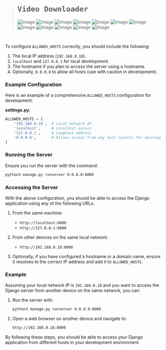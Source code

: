 ># `Video Downloader`
>
>![image](https://github.com/imvickykumar999/Video-Downloader/assets/50515418/2a2a0bfe-f27b-4c70-99ee-c68d9097d5c1)
>![image](https://github.com/imvickykumar999/Video-Downloader/assets/50515418/18431549-25d1-4c88-8762-4a0b2827c0d2)
>![image](https://github.com/imvickykumar999/Video-Downloader/assets/50515418/62b2ce53-7b13-4e17-b240-113ce2e52896)
>![image](https://github.com/imvickykumar999/Video-Downloader/assets/50515418/9940d5dc-a58e-4f3a-97e3-3dc9811d2f3a)
>![image](https://github.com/imvickykumar999/Video-Downloader/assets/50515418/79bb85ec-8f71-41ca-843b-4dd556dc229d)
>![image](https://github.com/imvickykumar999/Video-Downloader/assets/50515418/65359794-6aec-49c0-9a4e-f7ddc94a710b)
>![image](https://github.com/imvickykumar999/Video-Downloader/assets/50515418/ebfb9d2a-2877-4533-8e4e-370f51a5dc4d)
>![image](https://github.com/imvickykumar999/Video-Downloader/assets/50515418/32370e8a-ec35-4a8c-90ab-983d0f99b23f)
>![image](https://github.com/imvickykumar999/Video-Downloader/assets/50515418/9f54b14d-67b5-4651-aba5-7c2e376af8b9)
>![image](https://github.com/imvickykumar999/Video-Downloader/assets/50515418/1ef95e25-98f8-45c3-a338-58697cc4b0f4)
>![image](https://github.com/imvickykumar999/Video-Downloader/assets/50515418/d790e40e-7c02-4bbe-8234-5373702d6b65)
>![image](https://github.com/imvickykumar999/Video-Downloader/assets/50515418/f2d6d5bf-cff0-42ab-b53a-2d94abc96b58)

<br>

To configure `ALLOWED_HOSTS` correctly, you should include the following:

1. The local IP address (`192.168.0.18`).
2. `localhost` and `127.0.0.1` for local development.
3. The hostname if you plan to access the server using a hostname.
4. Optionally, `0.0.0.0` to allow all hosts (use with caution in development).

### Example Configuration

Here is an example of a comprehensive `ALLOWED_HOSTS` configuration for development:

**settings.py**:

```python
ALLOWED_HOSTS = [
    '192.168.0.18',  # Local network IP
    'localhost',     # Localhost access
    '127.0.0.1',     # Loopback address
    '0.0.0.0',       # Allows access from any host (useful for development, but use with caution)
]
```

### Running the Server

Ensure you run the server with the command:

```sh
python3 manage.py runserver 0.0.0.0:8000
```

### Accessing the Server

With the above configuration, you should be able to access the Django application using any of the following URLs:

1. From the same machine:
   - `http://localhost:8000`
   - `http://127.0.0.1:8000`

2. From other devices on the same local network:
   - `http://192.168.0.18:8000`

3. Optionally, if you have configured a hostname or a domain name, ensure it resolves to the correct IP address and add it to `ALLOWED_HOSTS`.

### Example

Assuming your local network IP is `192.168.0.18` and you want to access the Django server from another device on the same network, you can:

1. Run the server with:
   ```sh
   python3 manage.py runserver 0.0.0.0:8000
   ```

2. Open a web browser on another device and navigate to:
   ```sh
   http://192.168.0.18:8000
   ```

By following these steps, you should be able to access your Django application from different hosts in your development environment.
